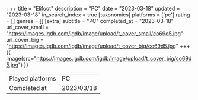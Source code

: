 +++
title = "Elifoot"
description = "PC"
date = "2023-03-18"
updated = "2023-03-18"
in_search_index = true
[taxonomies]
platforms = ['pc']
rating = []
genres = []
[extra]
subtitle = "PC"
completed_at = "2023-03-18"
url_cover_small = "https://images.igdb.com/igdb/image/upload/t_cover_small/co69d5.jpg"
url_cover_big = "https://images.igdb.com/igdb/image/upload/t_cover_big/co69d5.jpg"
+++
{{ image(src="https://images.igdb.com/igdb/image/upload/t_cover_big/co69d5.jpg") }}

|              |            |
| ------------ | ---------- |
| Played platforms    | PC |
| Completed at | 2023/03/18 |

